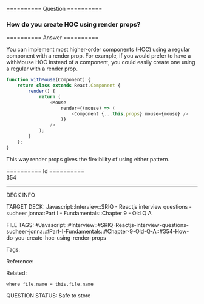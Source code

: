 ========== Question ==========  

### How do you create HOC using render props?  

========== Answer ==========  

You can implement most higher-order components (HOC) using a regular component with a render prop. For example, if you would prefer to have a withMouse HOC instead of a <Mouse> component, you could easily create one using a regular <Mouse> with a render prop.

```javascript
function withMouse(Component) {
    return class extends React.Component {
        render() {
            return (
                <Mouse
                    render={(mouse) => (
                        <Component {...this.props} mouse={mouse} />
                    )}
                />
            );
        }
    };
}
```

This way render props gives the flexibility of using either pattern.

========== Id ==========  
354

---

DECK INFO

TARGET DECK: Javascript::Interview::SRIQ - Reactjs interview questions - sudheer jonna::Part I - Fundamentals::Chapter 9 - Old Q A

FILE TAGS: #Javascript::#Interview::#SRIQ-Reactjs-interview-questions-sudheer-jonna::#Part-I-Fundamentals::#Chapter-9-Old-Q-A::#354-How-do-you-create-hoc-using-render-props

Tags:

Reference:

Related:

```dataview
where file.name = this.file.name
```

QUESTION STATUS: Safe to store
